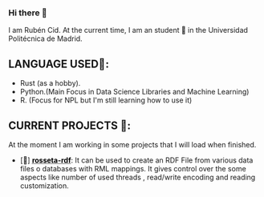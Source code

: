### Hi there 👋

I am Rubén Cid. At the current time, I am an student 🌱 in the Universidad Politécnica de Madrid.

## LANGUAGE USED💬:

  - Rust (as a hobby).
  - Python.(Main Focus in Data Science Libraries and Machine Learning)
  - R. (Focus for NPL but I'm still learning how to use it)

## CURRENT PROJECTS  🔭:
  At the moment I am working in some projects that I will load when finished. 
  
  - [:construction:] 
<a href="https://github.com/RubenCid35/rossete-rdf" style="color: black; text-decoration-style: dotted;">**rosseta-rdf**</a>: It can be used to create an RDF File from various data files o databases with RML mappings. It gives control over the some aspects like number of used threads , read/write encoding and reading customization.  
